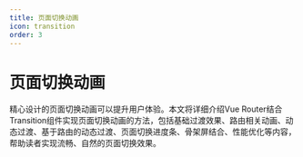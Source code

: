 ```yaml
---
title: 页面切换动画
icon: transition
order: 3
---
```


# 页面切换动画

精心设计的页面切换动画可以提升用户体验。本文将详细介绍Vue Router结合Transition组件实现页面切换动画的方法，包括基础过渡效果、路由相关动画、动态过渡、基于路由的动态过渡、页面切换进度条、骨架屏结合、性能优化等内容，帮助读者实现流畅、自然的页面切换效果。
